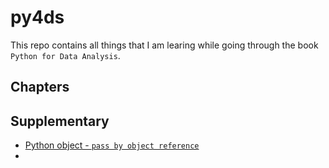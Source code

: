 # py4ds

This repo contains all things that I am learing while going through the book `Python for Data Analysis`.

## Chapters


## Supplementary

- [Python object - `pass by object reference`](python-passing.md)
- 